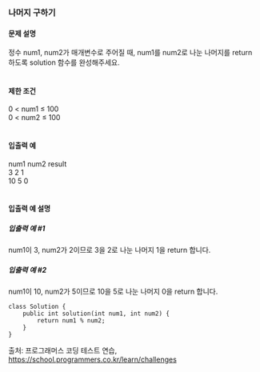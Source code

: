 ### 나머지 구하기

#### 문제 설명
정수 num1, num2가 매개변수로 주어질 때, num1를 num2로 나눈 나머지를 return 하도록 solution 함수를 완성해주세요.<br>
<br>

#### 제한 조건
0 < num1 ≤ 100<br>
0 < num2 ≤ 100<br>
<br>
#### 입출력 예<br>
num1	num2	result<br>
3	2	1<br>
10	5	0<br>
<br>

#### 입출력 예 설명<br>
##### 입출력 예 #1<br>
num1이 3, num2가 2이므로 3을 2로 나눈 나머지 1을 return 합니다.<br>

##### 입출력 예 #2<br>
num1이 10, num2가 5이므로 10을 5로 나눈 나머지 0을 return 합니다.<br>

```
class Solution {
    public int solution(int num1, int num2) {
        return num1 % num2;
    }
}
```

출처: 프로그래머스 코딩 테스트 연습, https://school.programmers.co.kr/learn/challenges
